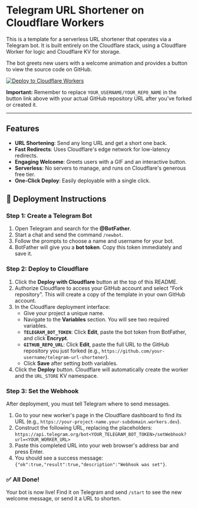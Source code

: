 # Telegram URL Shortener on Cloudflare Workers

This is a template for a serverless URL shortener that operates via a Telegram bot. It is built entirely on the Cloudflare stack, using a Cloudflare Worker for logic and Cloudflare KV for storage.

The bot greets new users with a welcome animation and provides a button to view the source code on GitHub.

[![Deploy to Cloudflare Workers](https://deploy.workers.cloudflare.com/button)](https://deploy.workers.cloudflare.com/?url=https://github.com/YOUR_USERNAME/YOUR_REPO_NAME)

**Important:** Remember to replace `YOUR_USERNAME/YOUR_REPO_NAME` in the button link above with your actual GitHub repository URL after you've forked or created it.

---

## Features

*   **URL Shortening**: Send any long URL and get a short one back.
*   **Fast Redirects**: Uses Cloudflare's edge network for low-latency redirects.
*   **Engaging Welcome**: Greets users with a GIF and an interactive button.
*   **Serverless**: No servers to manage, and runs on Cloudflare's generous free tier.
*   **One-Click Deploy**: Easily deployable with a single click.

## 🚀 Deployment Instructions

### Step 1: Create a Telegram Bot
1.  Open Telegram and search for the **@BotFather**.
2.  Start a chat and send the command `/newbot`.
3.  Follow the prompts to choose a name and username for your bot.
4.  BotFather will give you a **bot token**. Copy this token immediately and save it.

### Step 2: Deploy to Cloudflare
1.  Click the **Deploy with Cloudflare** button at the top of this README.
2.  Authorize Cloudflare to access your GitHub account and select "Fork repository". This will create a copy of the template in your own GitHub account.
3.  In the Cloudflare deployment interface:
    *   Give your project a unique name.
    *   Navigate to the **Variables** section. You will see two required variables.
    *   **`TELEGRAM_BOT_TOKEN`**: Click **Edit**, paste the bot token from BotFather, and click **Encrypt**.
    *   **`GITHUB_REPO_URL`**: Click **Edit**, paste the full URL to the GitHub repository you just forked (e.g., `https://github.com/your-username/telegram-url-shortener`).
    *   Click **Save** after setting both variables.
4.  Click the **Deploy** button. Cloudflare will automatically create the worker and the `URL_STORE` KV namespace.

### Step 3: Set the Webhook
After deployment, you must tell Telegram where to send messages.
1.  Go to your new worker's page in the Cloudflare dashboard to find its URL (e.g., `https://your-project-name.your-subdomain.workers.dev`).
2.  Construct the following URL, replacing the placeholders:
    `https://api.telegram.org/bot<YOUR_TELEGRAM_BOT_TOKEN>/setWebhook?url=<YOUR_WORKER_URL>`
3.  Paste this completed URL into your web browser's address bar and press Enter.
4.  You should see a success message: `{"ok":true,"result":true,"description":"Webhook was set"}`.

### ✅ All Done!
Your bot is now live! Find it on Telegram and send `/start` to see the new welcome message, or send it a URL to shorten.
